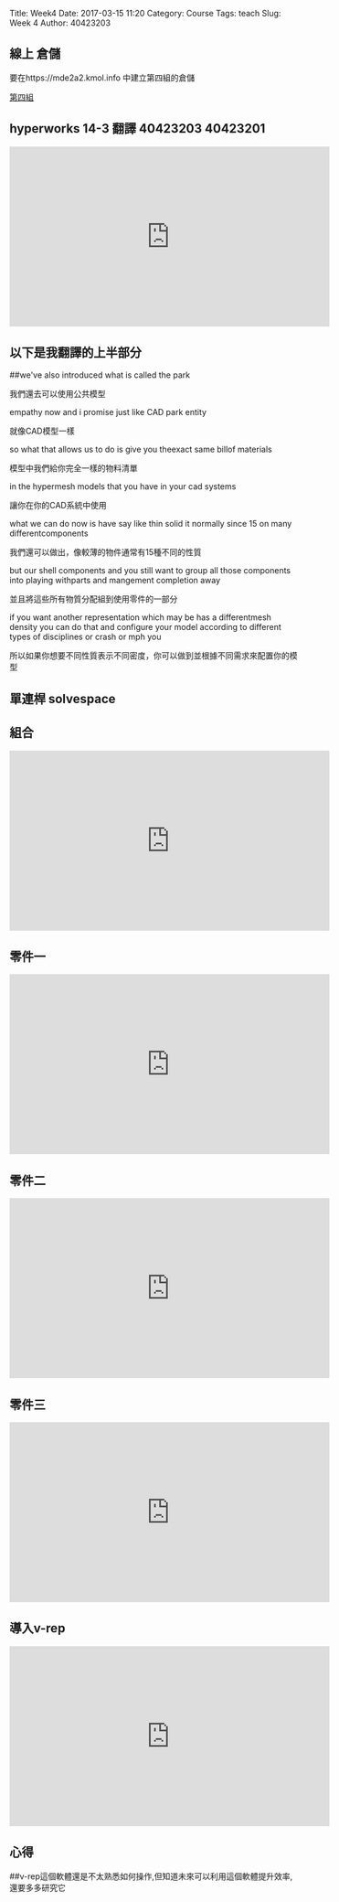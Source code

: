 Title: Week4 
Date: 2017-03-15 11:20
Category: Course
Tags: teach
Slug: Week 4
Author: 40423203

<!-- PELICAN_END_SUMMARY -->

<h2>線上 倉儲</h2>

要在https://mde2a2.kmol.info 中建立第四組的倉儲

<a href="https://mde2a2.kmol.info/cdbg4/wcontent">第四組</a>

<h2>hyperworks 14-3 翻譯  40423203 40423201 </h2>

<iframe width="560" height="315" src="https://www.youtube.com/embed/uMpXFV-gB4s" frameborder="0" allowfullscreen></iframe>

<h2>以下是我翻譯的上半部分</h2>

##we've also introduced what is called the park 

我們還去可以使用公共模型

empathy now and i promise just like CAD park entity 

就像CAD模型一樣

so what that allows us to do is give you theexact same billof materials 

模型中我們給你完全一樣的物料清單

in the hypermesh models that you have in your cad systems 

讓你在你的CAD系統中使用

what we can do now is have say like thin solid it normally since 15 on many differentcomponents

我們還可以做出，像較薄的物件通常有15種不同的性質

but our shell components and you still want to group all those components into playing withparts and mangement completion away 

並且將這些所有物質分配組到使用零件的一部分

 if you want another representation which may be has a differentmesh density you can do that and configure your model according to different types of disciplines or crash or mph you

所以如果你想要不同性質表示不同密度，你可以做到並根據不同需求來配置你的模型



<h2>單連桿 solvespace</h2>

<h2>組合</h2>

<iframe width="560" height="315" src="https://www.youtube.com/embed/tZ2doPuBJoY" frameborder="0" allowfullscreen></iframe>

<h2>零件一</h2>

<iframe width="560" height="315" src="https://www.youtube.com/embed/uxMp9lG5Ifg" frameborder="0" allowfullscreen></iframe>

<h2>零件二</h2>

<iframe width="560" height="315" src="https://www.youtube.com/embed/BfRkVAKA78w" frameborder="0" allowfullscreen></iframe>

<h2>零件三</h2>

<iframe width="560" height="315" src="https://www.youtube.com/embed/L-QCJu-bEYM" frameborder="0" allowfullscreen></iframe>

<h2>導入v-rep</h2>

<iframe width="560" height="315" src="https://www.youtube.com/embed/oRyP5xzi-xc" frameborder="0" allowfullscreen></iframe>

<h2>心得</h2>

##v-rep這個軟體還是不太熟悉如何操作,但知道未來可以利用這個軟體提升效率,還要多多研究它



